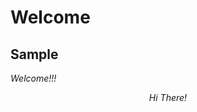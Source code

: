 <html>
	<head>
		<title>Welcome!</title>
	</head>
<body>
    
# Welcome
## Sample

_Welcome!!!_

<div style="text-align:center" markdown=1>

_Hi There!_

</div>
</body>
</html>
